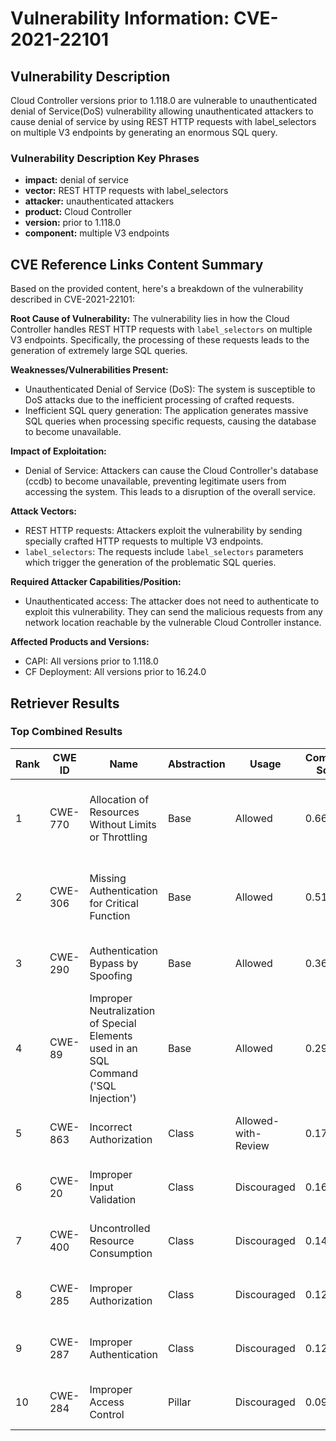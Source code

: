 # Vulnerability Information: CVE-2021-22101

## Vulnerability Description
Cloud Controller versions prior to 1.118.0 are vulnerable to unauthenticated denial of Service(DoS) vulnerability allowing unauthenticated attackers to cause denial of service by using REST HTTP requests with label_selectors on multiple V3 endpoints by generating an enormous SQL query.

### Vulnerability Description Key Phrases
- **impact:** denial of service
- **vector:** REST HTTP requests with label_selectors
- **attacker:** unauthenticated attackers
- **product:** Cloud Controller
- **version:** prior to 1.118.0
- **component:** multiple V3 endpoints

## CVE Reference Links Content Summary
Based on the provided content, here's a breakdown of the vulnerability described in CVE-2021-22101:

**Root Cause of Vulnerability:**
The vulnerability lies in how the Cloud Controller handles REST HTTP requests with `label_selectors` on multiple V3 endpoints. Specifically, the processing of these requests leads to the generation of extremely large SQL queries.

**Weaknesses/Vulnerabilities Present:**
- Unauthenticated Denial of Service (DoS): The system is susceptible to DoS attacks due to the inefficient processing of crafted requests.
- Inefficient SQL query generation: The application generates massive SQL queries when processing specific requests, causing the database to become unavailable.

**Impact of Exploitation:**
- Denial of Service: Attackers can cause the Cloud Controller's database (ccdb) to become unavailable, preventing legitimate users from accessing the system. This leads to a disruption of the overall service.

**Attack Vectors:**
- REST HTTP requests: Attackers exploit the vulnerability by sending specially crafted HTTP requests to multiple V3 endpoints.
- `label_selectors`: The requests include `label_selectors` parameters which trigger the generation of the problematic SQL queries.

**Required Attacker Capabilities/Position:**
- Unauthenticated access: The attacker does not need to authenticate to exploit this vulnerability. They can send the malicious requests from any network location reachable by the vulnerable Cloud Controller instance.

**Affected Products and Versions:**
- CAPI: All versions prior to 1.118.0
- CF Deployment: All versions prior to 16.24.0

## Retriever Results

### Top Combined Results

| Rank | CWE ID | Name | Abstraction | Usage | Combined Score | Retrievers | Individual Scores |
|------|--------|------|-------------|-------|---------------|------------|-------------------|
| 1 | CWE-770 | Allocation of Resources Without Limits or Throttling | Base | Allowed | 0.6632 | dense, sparse, graph | dense: 0.542, sparse: 0.060, graph: 1.000 |
| 2 | CWE-306 | Missing Authentication for Critical Function | Base | Allowed | 0.5157 | dense, sparse, graph | dense: 0.534, sparse: 0.062, graph: 0.597 |
| 3 | CWE-290 | Authentication Bypass by Spoofing | Base | Allowed | 0.3655 | sparse, graph | sparse: 0.056, graph: 0.932 |
| 4 | CWE-89 | Improper Neutralization of Special Elements used in an SQL Command ('SQL Injection') | Base | Allowed | 0.2900 | dense, sparse | dense: 0.518, sparse: 0.054 |
| 5 | CWE-863 | Incorrect Authorization | Class | Allowed-with-Review | 0.1701 | dense, sparse | dense: 0.518, sparse: 0.053 |
| 6 | CWE-20 | Improper Input Validation | Class | Discouraged | 0.1613 | sparse, graph | sparse: 0.060, graph: 0.911 |
| 7 | CWE-400 | Uncontrolled Resource Consumption | Class | Discouraged | 0.1421 | dense, sparse | dense: 0.558, sparse: 0.067 |
| 8 | CWE-285 | Improper Authorization | Class | Discouraged | 0.1288 | dense, sparse | dense: 0.515, sparse: 0.053 |
| 9 | CWE-287 | Improper Authentication | Class | Discouraged | 0.1270 | dense, sparse | dense: 0.503, sparse: 0.056 |
| 10 | CWE-284 | Improper Access Control | Pillar | Discouraged | 0.0982 | dense, sparse | dense: 0.523, sparse: 0.054 |

